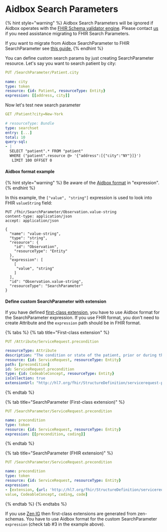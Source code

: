 # Aidbox Search Parameters

{% hint style="warning" %}
Aidbox Search Parameters will be ignored if Aidbox operates with the [FHIR Schema validator engine](../../../../../modules/profiling-and-validation/fhir-schema-validator/). Please contact [us](../../../../../contact-us.md) if you need assistance migrating to FHIR Search Parameters.

If you want to migrate from Aidbox SearchParameter to FHIR SearchParameter see [this guide.](../../../../../modules/custom-resources/migrate-to-fhirschema/migrate-custom-resources-defined-with-entity-and-attributes-to-fhir-schema.md)
{% endhint %}

You can define custom search params by just creating SearchParameter resource. Let's say you want to search patient by city:

```yaml
PUT /SearchParameter/Patient.city
​
name: city
type: token
resource: {id: Patient, resourceType: Entity}
expression: [[address, city]]
```

Now let's test new search parameter

```yaml
GET /Patient?city=New-York
​
# resourceType: Bundle
type: searchset
entry: [...]
total: 10
query-sql: 
- | 
  SELECT "patient".* FROM "patient" 
  WHERE ("patient".resource @> '{"address":[{"city":"NY"}]}')
   LIMIT 100 OFFSET 0
```

#### Aidbox format example

{% hint style="warning" %}
Be aware of the [Aidbox format](../../../../../storage-1/other/aidbox-and-fhir-formats.md) in "expression".&#x20;
{% endhint %}

In this example, the `["value", "string"]` expression is used to look into FHIR `valueString` field:

```
PUT /fhir/SearchParameter/Observation.value-string
content-type: application/json
accept: application/json

{
  "name": "value-string",
  "type": "string",
  "resource": {
    "id": "Observation",
    "resourceType": "Entity"
  },
  "expression": [
    [
     "value", "string" 
    ]
  ],
  "id": "Observation.value-string",
  "resourceType": "SearchParameter"
}
```

#### Define custom SearchParameter with extension

If you have defined [first-class extension](../../../../../deprecated/deprecated/entity-attribute/first-class-extensions.md), you have to use Aidbox format for the SearchParameter expression. If you use FHIR format, you don't need to create Attribute and the `expression` path should be in FHIR format.

{% tabs %}
{% tab title="First-class extension" %}
```yaml
PUT /Attribute/ServiceRequest.precondition

resourceType: Attribute
description: "The condition or state of the patient, prior or during the diagnostic procedure or test, for example, fasting, at-rest, or post-operative. This captures circumstances that may influence the measured value and have bearing on the interpretation of the result."
resource: {id: ServiceRequest, resourceType: Entity}
path: [precondition]
id: ServiceRequest.precondition
type: {id: CodeableConcept, resourceType: Entity}
isCollection: true
extensionUrl: "http://hl7.org/fhir/StructureDefinition/servicerequest-precondition"
```
{% endtab %}

{% tab title="SearchParameter (First-class extension)" %}
```yaml
PUT /SearchParameter/ServiceRequest.precondition

name: precondition
type: token
resource: {id: ServiceRequest, resourceType: Entity}
expression: [[precondition, coding]]
```
{% endtab %}

{% tab title="SearchParameter (FHIR extension)" %}
```yaml
PUT /SearchParameter/ServiceRequest.precondition

name: precondition
type: token
resource: {id: ServiceRequest, resourceType: Entity}
expression:
- [extension, {url: 'http://hl7.org/fhir/StructureDefinition/servicerequest-precondition'}, 
value, CodeableConcept, coding, code]

```
{% endtab %}
{% endtabs %}

If you use [Zen IG](../../../../../deprecated/deprecated/zen-related/aidbox-zen-lang-project/aidbox-project-environment-variables/zen-configuration.md) then first-class extensions are generated from zen-schemas. You have to use Aidbox format for the custom SearchParameter `expression` (check tab #3 in the example above).

